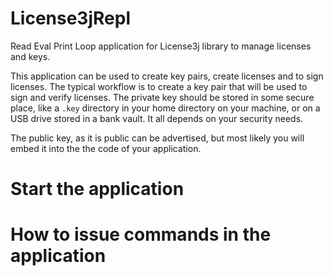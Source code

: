 # License3jRepl
Read Eval Print Loop application for License3j library to manage licenses and keys.

This application can be used to create key pairs, create licenses and to sign licenses. The typical workflow is to
create a key pair that will be used to sign and verify licenses. The private key should be stored in some secure place,
like a `.key` directory in your home directory on your machine, or on a USB drive stored in a bank vault. It all
depends on your security needs.

The public key, as it is public can be advertised, but most likely you will embed it into the the code of your
application.

# Start the application

# How to issue commands in the application
